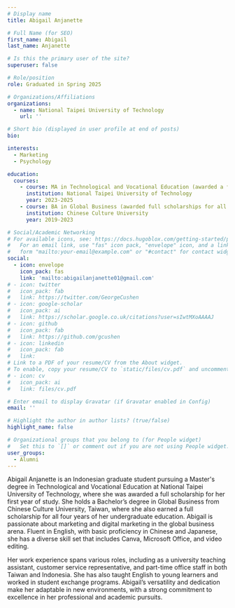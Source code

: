 ```yaml
---
# Display name
title: Abigail Anjanette

# Full Name (for SEO)
first_name: Abigail
last_name: Anjanette

# Is this the primary user of the site?
superuser: false

# Role/position
role: Graduated in Spring 2025

# Organizations/Affiliations
organizations:
  - name: National Taipei University of Technology
    url: ''

# Short bio (displayed in user profile at end of posts)
bio:

interests:
  - Marketing
  - Psychology

education:
  courses:
    - course: MA in Technological and Vocational Education (awarded a full scholarship for the first year of study)
      institution: National Taipei University of Technology
      year: 2023-2025
    - course: BA in Global Business (awarded full scholarships for all four years of study)
      institution: Chinese Culture University 
      year: 2019-2023

# Social/Academic Networking
# For available icons, see: https://docs.hugoblox.com/getting-started/page-builder/#icons
#   For an email link, use "fas" icon pack, "envelope" icon, and a link in the
#   form "mailto:your-email@example.com" or "#contact" for contact widget.
social:
  - icon: envelope
    icon_pack: fas
    link: 'mailto:abigailanjanette01@gmail.com'
# - icon: twitter
#   icon_pack: fab
#   link: https://twitter.com/GeorgeCushen
# - icon: google-scholar
#   icon_pack: ai
#   link: https://scholar.google.co.uk/citations?user=sIwtMXoAAAAJ
# - icon: github
#   icon_pack: fab
#   link: https://github.com/gcushen
# - icon: linkedin
#   icon_pack: fab
#   link: 
# Link to a PDF of your resume/CV from the About widget.
# To enable, copy your resume/CV to `static/files/cv.pdf` and uncomment the lines below.
# - icon: cv
#   icon_pack: ai
#   link: files/cv.pdf

# Enter email to display Gravatar (if Gravatar enabled in Config)
email: ''

# Highlight the author in author lists? (true/false)
highlight_name: false

# Organizational groups that you belong to (for People widget)
#   Set this to `[]` or comment out if you are not using People widget.
user_groups:
  - Alumni
---
```


Abigail Anjanette is an Indonesian graduate student pursuing a Master's degree in Technological and Vocational Education at National Taipei University of Technology, where she was awarded a full scholarship for her first year of study. She holds a Bachelor’s degree in Global Business from Chinese Culture University, Taiwan, where she also earned a full scholarship for all four years of her undergraduate education. Abigail is passionate about marketing and digital marketing in the global business arena. Fluent in English, with basic proficiency in Chinese and Japanese, she has a diverse skill set that includes Canva, Microsoft Office, and video editing.

Her work experience spans various roles, including as a university teaching assistant, customer service representative, and part-time office staff in both Taiwan and Indonesia. She has also taught English to young learners and worked in student exchange programs. Abigail’s versatility and dedication make her adaptable in new environments, with a strong commitment to excellence in her professional and academic pursuits.
